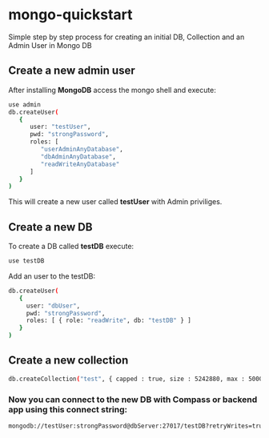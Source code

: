 # mongo-quickstart
Simple step by step process for creating an initial DB, Collection and an Admin User in Mongo DB

## Create a new admin user
After installing <b>MongoDB</b> access the mongo shell and execute:
```bash
use admin
db.createUser(
   {
      user: "testUser",
      pwd: "strongPassword",
      roles: [
         "userAdminAnyDatabase",
         "dbAdminAnyDatabase",
         "readWriteAnyDatabase"
      ]
   }
)
```
This will create a new user called <b>testUser</b> with Admin priviliges.
## Create a new DB
To create a DB called <b>testDB</b> execute:
```bash
use testDB
```
Add an user to the testDB:
```bash
db.createUser(
   {
     user: "dbUser",
     pwd: "strongPassword",
     roles: [ { role: "readWrite", db: "testDB" } ]
   }
)
```

## Create a new collection
```bash
db.createCollection("test", { capped : true, size : 5242880, max : 5000 } )
```
### Now you can connect to the new DB with Compass or backend app using this connect string:
```bash
mongodb://testUser:strongPassword@dbServer:27017/testDB?retryWrites=true&w=majority
```
